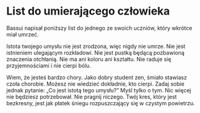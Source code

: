 # List do umierającego człowieka

Bassui napisał poniższy list do jednego ze swoich uczniów, który wkrótce miał umrzeć.

Istota twojego umysłu nie jest zrodzona, więc nigdy nie umrze. Nie jest istnieniem ulegającym rozkładowi. Nie jest pustką będącą pozbawioną znaczenia otchłanią. Nie ma ani koloru ani kształtu. Nie raduje się przyjemnościami i nie cierpi bólu.

Wiem, że jesteś bardzo chory. Jako dobry student zen, śmiało stawiasz czoła chorobie. Możesz nie wiedzieć dokładnie, kto cierpi. Zadaj sobie jednak pytanie: „Co jest istotą tego umysłu?” Myśl tylko o tym. Nic więcej nie będziesz potrzebował. Nie pragnij niczego. Twój kres, który jest bezkresny, jest jak płatek śniegu rozpuszczający się w czystym powietrzu.

